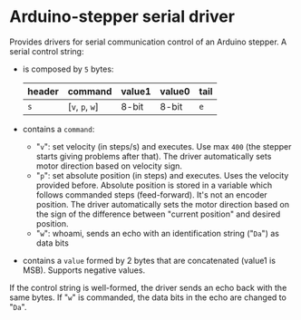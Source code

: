 # Arduino-stepper serial driver
Provides drivers for serial communication control of an Arduino stepper. A serial control string:
- is composed by `5` bytes:
  
  |header|command|value1|value0|tail|
  |-|-|-|-|-
  |`s`|[`v`, `p`, `w`]|8-bit|8-bit|`e`

- contains a `command`:
  - "`v`": set velocity (in steps/s) and executes. Use max `400` (the stepper starts giving problems after that). The driver automatically sets motor direction based on velocity sign.
  - "`p`": set absolute position (in steps) and executes. Uses the velocity provided before. Absolute position is stored in a variable which follows commanded steps (feed-forward). It's not an encoder position. The driver automatically sets the motor direction based on the sign of the difference between "current position" and desired position.
  - "`w`": whoami, sends an echo with an identification string ("`Da`") as data bits
- contains a `value` formed by 2 bytes that are concatenated (value1 is MSB). Supports negative values.

If the control string is well-formed, the driver sends an echo back with the same bytes. If "`w`" is commanded, the data bits in the echo are changed to "`Da`". 